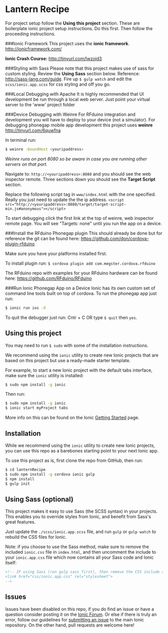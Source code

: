 Lantern Recipe
=====================

For project setup follow the **Using this project** section. These are boilerplate ionic project setup instructions. Do this first. Then follow the proceeding instructions.

###Ionic Framework
This project uses the **ionic framework**. http://ionicframework.com/

**Ionic Crash Course:** http://tinyurl.com/lwzojd3

###Styling with Sass
Please note that this project makes use of sass for custom styling. Review the **Using Sass** section below. Reference: http://sass-lang.com/guide.
Fire up `$ gulp watch` and edit the `scss/ionic.app.scss` for css styling and off you go.

###Local Debugging with Apache
It is highly recommended that UI development be run through a local web server. Just point your virtual server to the 'www' project folder

###Device Debugging with Weinre
For RFduino integration and development you will have to deploy to your device (not a simulator).
For debugging phonegap mobile app development this project uses **weinre** http://tinyurl.com/6quwfna

In terminal run:
```bash
$ weinre -boundHost <youripaddress>
```
*Weinre runs on port 8080 so be aware in case you are running other servers on that port.*

Navigate to: `http://<youripaddress>:8080` and you should see the web inspector remote. Three sections down you should see the **Target Script** section.

Replace the following script tag in `www/index.html` with the one specified. Really you just need to update the the ip address.
`<script src="http://<youripaddress>:8080/target/target-script-min.js#anonymous"></script>`

To start debugging click the first link at the top of weinre, web inspector remote page. You will see "Targets: none" until you run the app on a device.

###Install the RFduino Phonegap plugin
This should already be done but for reference the git can be found here: https://github.com/don/cordova-plugin-rfduino

Make sure you have your platforms installed first.

To install plugin run:
`$ cordova plugin add com.megster.cordova.rfduino`

The RFduino repo with examples for your RFduino hardware can be found here: https://github.com/RFduino/RFduino

###Run Ionic Phonegap App on a Device
Ionic has its own custom set of command line tools built on top of cordova. To run the phonegap app just run:
```bash
$ ionic run ios -d
```
To quit the debugger just run: Cntr + C OR type `$ quit` then `yes`.

## Using this project

You may need to run `$ sudo` with some of the installation instructions.

We recommend using the `ionic` utility to create new Ionic projects that are based on this project but use a ready-made starter template.

For example, to start a new Ionic project with the default tabs interface, make sure the `ionic` utility is installed:

```bash
$ sudo npm install -g ionic
```

Then run:

```bash
$ sudo npm install -g ionic
$ ionic start myProject tabs
```

More info on this can be found on the Ionic [Getting Started](http://ionicframework.com/getting-started) page.

## Installation

While we recommend using the `ionic` utility to create new Ionic projects, you can use this repo as a barebones starting point to your next Ionic app.

To use this project as is, first clone the repo from GitHub, then run:

```bash
$ cd lanternRecipe
$ sudo npm install -g cordova ionic gulp
$ npm install
$ gulp init
```

## Using Sass (optional)

This project makes it easy to use Sass (the SCSS syntax) in your projects. This enables you to override styles from Ionic, and benefit from
Sass's great features.

Just update the `./scss/ionic.app.scss` file, and run `gulp` or `gulp watch` to rebuild the CSS files for Ionic.

Note: if you choose to use the Sass method, make sure to remove the included `ionic.css` file in `index.html`, and then uncomment
the include to your `ionic.app.css` file which now contains all your Sass code and Ionic itself:

```html
<!-- IF using Sass (run gulp sass first), then remove the CSS include above
<link href="css/ionic.app.css" rel="stylesheet">
-->
```
## Issues
Issues have been disabled on this repo, if you do find an issue or have a question consider posting it on the [Ionic Forum](http://forum.ionicframework.com/).  Or else if there is truly an error, follow our guidelines for [submitting an issue](http://ionicframework.com/contribute/#issues) to the main Ionic repository. On the other hand, pull requests are welcome here!

